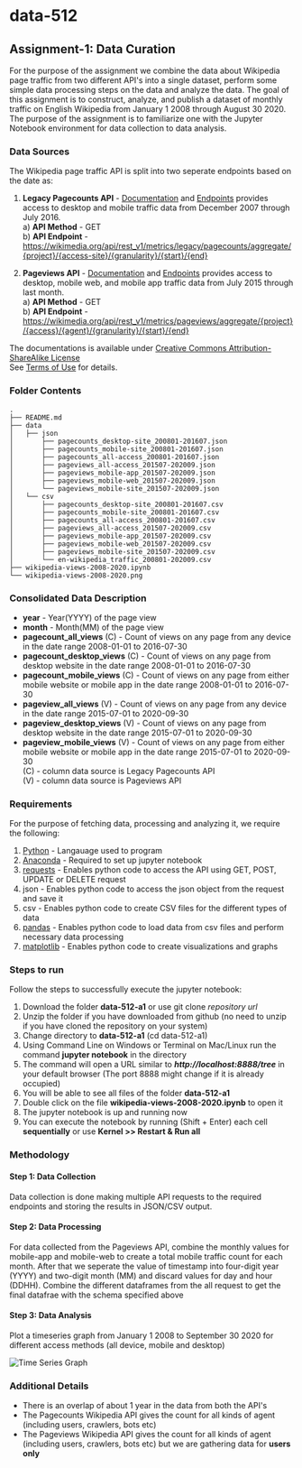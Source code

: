 # data-512
## Assignment-1: Data Curation
For the purpose of the assignment we combine the data about Wikipedia page traffic from two different API's into a single dataset, perform some simple data processing steps on the data and analyze the data. The goal of this assignment is to construct, analyze, and publish a dataset of monthly traffic on English Wikipedia from January 1 2008 through August 30 2020. The purpose of the assignment is to familiarize one with the Jupyter Notebook environment for data collection to data analysis.

### Data Sources
The Wikipedia page traffic API is split into two seperate endpoints based on the date as:
1) **Legacy Pagecounts API** - [Documentation](https://wikitech.wikimedia.org/wiki/Analytics/AQS/Legacy_Pagecounts) and [Endpoints](https://wikimedia.org/api/rest_v1/#!/Pagecounts_data_(legacy)/get_metrics_legacy_pagecounts_aggregate_project_access_site_granularity_start_end) provides access to desktop and mobile traffic data from December 2007 through July 2016. <br />
  a) **API Method** - GET <br />
  b) **API Endpoint** - https://wikimedia.org/api/rest_v1/metrics/legacy/pagecounts/aggregate/{project}/{access-site}/{granularity}/{start}/{end} <br />

2) **Pageviews API** - [Documentation](https://wikitech.wikimedia.org/wiki/Analytics/AQS/Pageviews) and [Endpoints](https://wikimedia.org/api/rest_v1/#!/Pageviews_data/get_metrics_pageviews_aggregate_project_access_agent_granularity_start_end) provides access to desktop, mobile web, and mobile app traffic data from July 2015 through last month. <br />
  a) **API Method** - GET <br />
  b) **API Endpoint** - https://wikimedia.org/api/rest_v1/metrics/pageviews/aggregate/{project}/{access}/{agent}/{granularity}/{start}/{end} <br />

The documentations is available under [Creative Commons Attribution-ShareAlike License](https://creativecommons.org/licenses/by-sa/3.0/) <br />
See [Terms of Use](https://foundation.wikimedia.org/wiki/Terms_of_Use) for details.

### Folder Contents
```
.
├── README.md
├── data
│   ├── json
│       ├── pagecounts_desktop-site_200801-201607.json
│       ├── pagecounts_mobile-site_200801-201607.json
│       ├── pagecounts_all-access_200801-201607.json
│       ├── pageviews_all-access_201507-202009.json
│       ├── pageviews_mobile-app_201507-202009.json
│       ├── pageviews_mobile-web_201507-202009.json
│       └── pageviews_mobile-site_201507-202009.json
│   └── csv
│       ├── pagecounts_desktop-site_200801-201607.csv
│       ├── pagecounts_mobile-site_200801-201607.csv
│       ├── pagecounts_all-access_200801-201607.csv
│       ├── pageviews_all-access_201507-202009.csv
│       ├── pageviews_mobile-app_201507-202009.csv
│       ├── pageviews_mobile-web_201507-202009.csv
│       ├── pageviews_mobile-site_201507-202009.csv
│       └── en-wikipedia_traffic_200801-202009.csv
├── wikipedia-views-2008-2020.ipynb
└── wikipedia-views-2008-2020.png
```

### Consolidated Data Description
* **year** - Year(YYYY) of the page view
* **month** - Month(MM) of the page view
* **pagecount_all_views** (C) - Count of views on any page from any device in the date range 2008-01-01 to 2016-07-30
* **pagecount_desktop_views** (C) - Count of views on any page from desktop website in the date range 2008-01-01 to 2016-07-30
* **pagecount_mobile_views** (C) - Count of views on any page from either mobile website or mobile app in the date range 2008-01-01 to 2016-07-30
* **pageview_all_views** (V) - Count of views on any page from any device in the date range 2015-07-01 to 2020-09-30
* **pageview_desktop_views** (V) - Count of views on any page from desktop website in the date range 2015-07-01 to 2020-09-30
* **pageview_mobile_views** (V) - Count of views on any page from either mobile website or mobile app in the date range 2015-07-01 to 2020-09-30 <br />
(C) - column data source is Legacy Pagecounts API <br />
(V) - column data source is Pageviews API

### Requirements
For the purpose of fetching data, processing and analyzing it, we require the following:
1) [Python](https://www.python.org/downloads/) - Langauage used to program
2) [Anaconda](https://docs.anaconda.com/anaconda/install/) - Required to set up jupyter notebook 
2) [requests](https://requests.readthedocs.io/en/master/user/install/) - Enables python code to access the API using GET, POST, UPDATE or DELETE request
3) json - Enables python code to access the json object from the request and save it
4) csv - Enables python code to create CSV files for the different types of data
5) [pandas](https://pandas.pydata.org/docs/getting_started/install.html) - Enables python code to load data from csv files and perform necessary data processing
6) [matplotlib](https://matplotlib.org/users/installing.html) - Enables python code to create visualizations and graphs

### Steps to run
Follow the steps to successfully execute the jupyter notebook:
1) Download the folder **data-512-a1** or use git clone *repository url*
2) Unzip the folder if you have downloaded from github (no need to unzip if you have cloned the repository on your system)
3) Change directory to **data-512-a1** (cd data-512-a1)
4) Using Command Line on Windows or Terminal on Mac/Linux run the command **jupyter notebook** in the directory
5) The command will open a URL similar to ***http://localhost:8888/tree*** in your default browser (The port 8888 might change if it is already occupied)
6) You will be able to see all files of the folder **data-512-a1**
7) Double click on the file **wikipedia-views-2008-2020.ipynb** to open it
8) The jupyter notebook is up and running now
9) You can execute the notebook by running (Shift + Enter) each cell **sequentially**  or use **Kernel >> Restart & Run all**

### Methodology
#### Step 1: Data Collection

Data collection is done making multiple API requests to the required endpoints and storing the results in JSON/CSV output.

#### Step 2: Data Processing

For data collected from the Pageviews API, combine the monthly values for mobile-app and mobile-web to create a total mobile traffic count for each month.
After that we seperate the value of timestamp into four-digit year (YYYY) and two-digit month (MM) and discard values for day and hour (DDHH). Combine the different dataframes from the all request to get the final datafrae with the schema specified above

#### Step 3: Data Analysis

Plot a timeseries graph from January 1 2008 to September 30 2020 for different access methods (all device, mobile and desktop)

![Time Series Graph](./wikipedia-views-2008-2020.png)

### Additional Details
* There is an overlap of about 1 year in the data from both the API's <br />
* The Pagecounts Wikipedia API gives the count for all kinds of agent (including users, crawlers, bots etc) <br />
* The Pageviews Wikipedia API gives the count for all kinds of agent (including users, crawlers, bots etc) but we are gathering data for **users only** <br />
